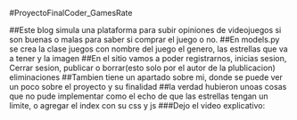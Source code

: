 #ProyectoFinalCoder_GamesRate

##Este blog simula una plataforma para subir opiniones de videojuegos si son buenas o malas para saber si comprar el juego o no.
##En models.py se crea la clase juegos con nombre del juego el genero, las estrellas que va a tener y la imagen
##En el sitio vamos a poder registrarnos, inicias sesion, Cerrar sesion, publicar o borrar(esto solo por el autor de la plublicacion) eliminaciones
##Tambien tiene un apartado sobre mi, donde se puede ver un poco sobre el proyecto y su finalidad
##la verdad hubieron unoas cosas que no pude implementar como el echo de que las estrellas tengan un limite, o agregar el index con su css y js
###Dejo el video explicativo: